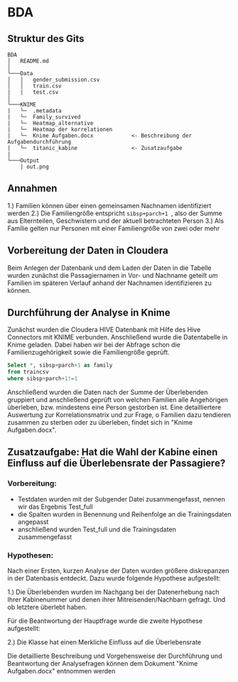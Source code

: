 # BDA

## Struktur des Gits

```
BDA
│   README.md  
│
└───Data
│   │   gender_submission.csv
│   │   train.csv
|   |   test.csv
│   
└───KNIME
|   └─  .metadata
|   └─  Family_survived        
|   └─  Heatmap_alternative
|   └─  Heatmap der korrelationen
|   └─  Knime Aufgaben.docx            <- Beschreibung der Aufgabendurchführung
|   └─  titanic_kabine                 <- Zusatzaufgabe
|
└───Output
    | out.png                          
```
## Annahmen
 1.) Familien können über einen gemeinsamen Nachnamen identifiziert werden
 2.) Die Familiengröße entspricht ```sibsp+parch+1 ```, also der Summe aus Elternteilen, Geschwistern und der aktuell betrachteten Person
 3.) Als Familie gelten nur Personen mit einer Familiengröße von zwei oder mehr

## Vorbereitung der Daten in Cloudera
Beim Anlegen der Datenbank und dem Laden der Daten in die Tabelle wurden zunächst die Passagiernamen in Vor- und Nachname geteilt um Familien im späteren Verlauf anhand der Nachnamen identifizieren zu können.
 
## Durchführung der Analyse in Knime

Zunächst wurden die Cloudera HIVE Datenbank mit Hilfe des Hive Connectors mit KNIME verbunden. 
Anschließend wurde die Datentabelle in Knime geladen. Dabei haben wir bei der Abfrage schon die Familienzugehörigkeit sowie die Familiengröße geprüft.

```sql
Select *, sibsp+parch+1 as family
from traincsv
where sibsp+parch+1!=1
```
Anschließend wurden die Daten nach der Summe der Überlebenden gruppiert und anschließend geprüft von welchen Familien alle Angehörigen überleben, bzw. mindestens eine Person gestorben ist. Eine detailliertere Auswertung zur Korrelationsmatrix und zur Frage, o Familien dazu tendieren zusammen zu sterben oder zu überleben, findet sich in "Knime Aufgaben.docx".

## Zusatzaufgabe: Hat die Wahl der Kabine einen Einfluss auf die Überlebensrate der Passagiere?

### Vorbereitung:

-	Testdaten wurden mit der Subgender Datei zusammengefasst, nennen wir das Ergebnis Test_full
-	die Spalten wurden in Benennung und Reihenfolge an die Trainingsdaten angepasst
-	anschließend wurden Test_full und die Trainingsdaten zusammengefasst

### Hypothesen:

Nach einer Ersten, kurzen Analyse der Daten wurden größere diskrepanzen in der Datenbasis entdeckt. Dazu wurde folgende Hypothese aufgestellt:

1.) Die Überlebenden wurden im Nachgang bei der Datenerhebung nach Ihrer Kabinenummer und denen ihrer Mitreisenden/Nachbarn gefragt. Und ob           letztere überlebt haben.

Für die Beantwortung der Hauptfrage wurde die zweite Hypothese aufgestellt:

2.) Die Klasse hat einen Merkliche Einfluss auf die Überlebensrate

Die detaillierte Beschreibung und Vorgehensweise der Durchführung und Beantwortung der Analysefragen können dem Dokument "Knime Aufgaben.docx" entnommen werden
